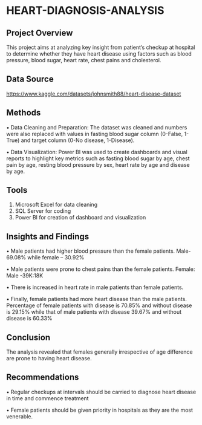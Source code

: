 # HEART-DIAGNOSIS-ANALYSIS
## Project Overview

This project aims at analyzing key insight from patient’s checkup at hospital to determine whether they have heart disease using factors such as blood pressure, blood sugar, heart rate, chest pains and cholesterol.

## Data Source
https://www.kaggle.com/datasets/johnsmith88/heart-disease-dataset

## Methods
•	Data Cleaning and Preparation: The dataset was cleaned and numbers were also replaced with values in fasting blood sugar column (0-False, 1-True) and target column (0-No disease, 1-Disease).

•	Data Visualization: Power BI was used to create dashboards and visual reports to highlight key metrics such as fasting blood sugar by age, chest pain by age, resting blood pressure by sex, heart rate by age and disease by age.

## Tools
1.	Microsoft Excel for data cleaning
2.	SQL Server for coding
3.	Power BI for creation of dashboard and visualization
   
## Insights and Findings

•	Male patients had higher blood pressure than the female patients. Male- 69.08% while female – 30.92%

•	Male patients were prone to chest pains than the female patients. Female: Male -39K:18K

•	There is increased in heart rate in male patients than female patients. 

•	Finally, female patients had more heart disease than the male patients. Percentage of female patients with disease is 70.85% and without disease is 29.15% while that of male patients with disease 39.67% and without disease is 60.33%

## Conclusion
The analysis revealed that females generally irrespective of age difference are prone to having heart disease.

## Recommendations
•	Regular checkups at intervals should be carried to diagnose heart disease in time and commence treatment

•	Female patients should be given priority in hospitals as they are the most venerable. 




	
